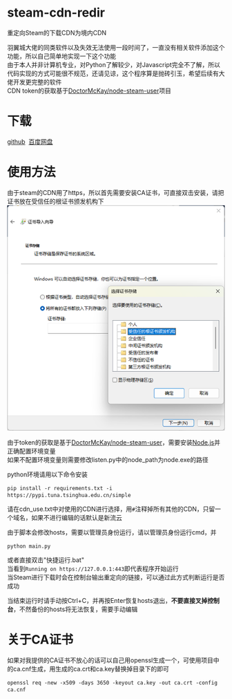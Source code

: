 # steam-cdn-redir
重定向Steam的下载CDN为境内CDN


羽翼城大佬的同类软件以及失效无法使用一段时间了，一直没有相关软件添加这个功能，所以自己简单地实现一下这个功能  
由于本人并非计算机专业，对Python了解较少，对Javascript完全不了解，所以代码实现的方式可能很不规范，还请见谅，这个程序算是抛砖引玉，希望后续有大佬开发更完整的软件  
CDN token的获取基于[DoctorMcKay/node-steam-user](https://github.com/DoctorMcKay/node-steam-user)项目


# 下载
[github](https://github.com/FrankeyLing/steam-cdn-redir/releases/download/0.1/steam_cdn_redir.zip)&nbsp;&nbsp;[百度网盘](https://pan.baidu.com/s/1vH0St1gr5Ww3JP5kmfWNvw?pwd=javj)

# 使用方法
由于steam的CDN用了https，所以首先需要安装CA证书，可直接双击安装，请把证书放在受信任的根证书颁发机构下  
![受信任的根证书颁发机构](readme_images/crt.png)

由于token的获取是基于[DoctorMcKay/node-steam-user](https://github.com/DoctorMcKay/node-steam-user)，需要安装[Node.js](https://nodejs.org/en/download)并正确配置环境变量  
如果不配置环境变量则需要修改listen.py中的node_path为node.exe的路径


python环境请用以下命令安装
```
pip install -r requirements.txt -i https://pypi.tuna.tsinghua.edu.cn/simple
```

请在cdn_use.txt中对使用的CDN进行选择，用`#`注释掉所有其他的CDN，只留一个域名，如果不进行编辑的话默认是新流云


由于脚本会修改hosts，需要以管理员身份运行，请以管理员身份运行cmd，并
```
python main.py
```
或者直接双击"快捷运行.bat"  
当看到`Running on https://127.0.0.1:443`即代表程序开始运行  
当Steam进行下载时会在控制台输出重定向的链接，可以通过此方式判断运行是否成功


当结束运行时请手动按Ctrl+C，并再按Enter恢复hosts退出，**不要直接叉掉控制台**，不然备份的hosts将无法恢复，需要手动编辑


# 关于CA证书
如果对我提供的CA证书不放心的话可以自己用openssl生成一个，可使用项目中的ca.cnf生成，用生成的ca.crt和ca.key替换掉目录下的即可  
```
openssl req -new -x509 -days 3650 -keyout ca.key -out ca.crt -config ca.cnf
```

